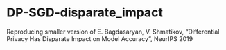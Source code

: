 # DP-SGD-disparate_impact
Reproducing smaller version of E. Bagdasaryan, V. Shmatikov, “Differential Privacy Has Disparate Impact on Model Accuracy”, NeurIPS 2019
